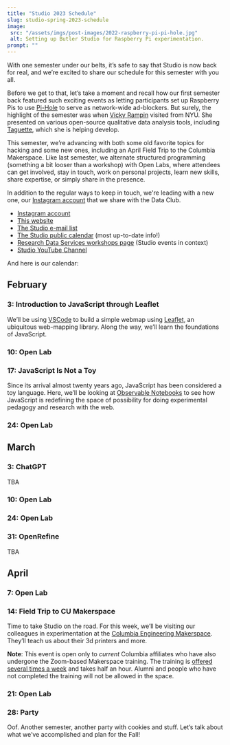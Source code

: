 ```yaml
---
title: "Studio 2023 Schedule"
slug: studio-spring-2023-schedule
image:
 src: "/assets/imgs/post-images/2022-raspberry-pi-pi-hole.jpg"
 alt: Setting up Butler Studio for Raspberry Pi experimentation.
prompt: ""
---
```


With one semester under our belts, it’s safe to say that Studio is now back for real, 
and we’re excited to share our schedule for this semester with you all. 

Before we get to that, let’s take a moment and recall how our first semester back featured such exciting events as letting participants set up Raspberry Pis to use 
[Pi-Hole](https://pi-hole.net/) to serve as network-wide ad-blockers. 
But surely, 
the highlight of the semester was when [Vicky Rampin](https://vicky.rampin.org/) visited from NYU.
She presented on various open-source qualitative data analysis tools, including 
[Taguette](http://taguette.org), which she is helping develop.

This semester, we’re advancing with both some old favorite topics for hacking and some new ones, 
including an April Field Trip to the Columbia Makerspace. 
Like last semester, we alternate structured programming (something a bit looser than a workshop) 
with Open Labs, 
where attendees can get involved, stay in touch, work on personal projects, learn new skills, 
share expertise, or simply share in the presence.

In addition to the regular ways to keep in touch, we're leading with a new one, 
our [Instagram account](https://instagram.com/columbialibdata) that we share with the Data Club.

* [Instagram account](https://instagram.com/columbialibdata)
* [This website](https://studio.cul.columbia.edu) 
* [The Studio e-mail list](https://tinyurl.com/cul-studio-mailing-list)
* [The Studio public calendar](https://tinyurl.com/cul-studio-calendar) (most up-to-date info!)
* [Research Data Services workshops page](https://library.columbia.edu/services/research-data-services/events.html) (Studio events in context)
* [Studio YouTube Channel](https://www.youtube.com/@cul-studio)

And here is our calendar:

## February

### 3: Introduction to JavaScript through Leaflet

We’ll be using [VSCode](https://code.visualstudio.com/) to build a simple webmap using 
[Leaflet](https://leafletjs.com), an ubiquitous web-mapping library. 
Along the way, we’ll learn the foundations of JavaScript.

### 10: Open Lab

### 17: JavaScript Is Not a Toy

Since its arrival almost twenty years ago, JavaScript has been considered a toy language. 
Here, we’ll be looking at [Observable Notebooks](https://observablehq.com) to see how JavaScript 
is redefining the space of possibility for doing experimental pedagogy and research with the web.

### 24: Open Lab

## March

### 3: ChatGPT

TBA

### 10: Open Lab

### 24: Open Lab

### 31: OpenRefine

TBA

## April

### 7: Open Lab

### 14: Field Trip to CU Makerspace

Time to take Studio on the road. For this week, 
we’ll be visiting our colleagues in experimentation at the 
[Columbia Engineering Makerspace](https://make.columbia.edu/). 
They’ll teach us about their 3d printers and more. 

**Note**: This event is open only to _current_ Columbia affiliates who have also undergone the Zoom-based Makerspace training.
The training is [offered several times a week](https://make.columbia.edu/hours-1) and takes half an hour. 
Alumni and people who have not completed the training will not be allowed in the space.

### 21: Open Lab

### 28: Party

Oof. Another semester, another party with cookies and stuff. 
Let’s talk about what we’ve accomplished and plan for the Fall!
